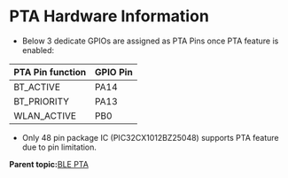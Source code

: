 # PTA Hardware Information

-   Below 3 dedicate GPIOs are assigned as PTA Pins once PTA feature is enabled:

|PTA Pin function|GPIO Pin|
|----------------|--------|
|BT\_ACTIVE|PA14|
|BT\_PRIORITY|PA13|
|WLAN\_ACTIVE|PB0|

-   Only 48 pin package IC \(PIC32CX1012BZ25048\) supports PTA feature due to pin limitation.

**Parent topic:**[BLE PTA](GUID-C76FA981-3CAC-4973-AE4F-8FFEE405F570.md)

